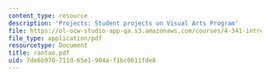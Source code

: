 ```yaml
---
content_type: resource
description: 'Projects: Student projects on Visual Arts Program'
file: https://ol-ocw-studio-app-qa.s3.amazonaws.com/courses/4-341-introduction-to-photography-fall-2002/7de6b970711d65e1904af1bc0611fde8_rantao.pdf
file_type: application/pdf
resourcetype: Document
title: rantao.pdf
uid: 7de6b970-711d-65e1-904a-f1bc0611fde8
---
```

